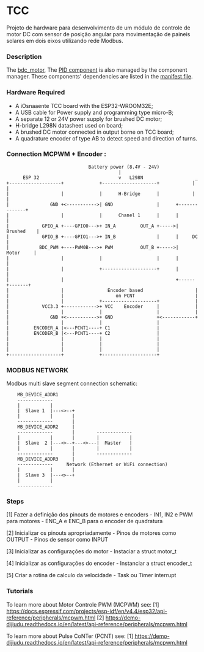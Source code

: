 # TCC
Projeto de hardware para desenvolvimento de um módulo de controle de motor DC com sensor de posição angular para movimentação de paineis solares em dois eixos utilizando rede Modbus.

### Description 

The [bdc_motor](https://components.espressif.com/component/espressif/bdc_motor), 
The [PID component](https://components.espressif.com/component/espressif/pid_ctrl) is also managed by the component manager. 
These components' dependencies are listed in the [manifest file](main/idf_component.yml).


### Hardware Required

* A iOsnaaente TCC board with the ESP32-WROOM32E;
* A USB cable for Power supply and programming type micro-B;
* A separate 12 or 24V power supply for brushed DC motor;   
* H-bridge L298N datasheet used on board;
* A brushed DC motor connected in output borne on TCC board;
* A quadrature encoder of type AB to detect speed and direction of turns.

### Connection MCPWM + Encoder :
```
                              Battery power (8.4V - 24V)       
                                         |
      ESP 32                             v   L298N                   _
+-------------------+             +--------------------+            | |
|                   |             |      H-Bridge      |            | |
|               GND +<----------->| GND                |      +--------------+
|                   |             |      Chanel 1      |      |              |
|            GPIO_A +----GPIO0--->+ IN_A         OUT_A +----->|   Brushed    |
|            GPIO_B +----GPIO1--->+ IN_B               |      |     DC       |
|           BDC_PWM +----PWM0B--->+ PWM          OUT_B +----->|    Motor     |
|                   |             |                    |      |              |
|                   |             +--------------------+      |              |
|                   |                                         +------+-------+
|                   |                Encoder based                   |
|                   |                   on PCNT                      |
|                   |             +--------------------+             |
|            VCC3.3 +------------>+ VCC    Encoder     |             |
|                   |             |                    |             |
|               GND +<----------->+ GND                +<------------+
|                   |             |                    |
|         ENCODER_A |<---PCNT1----+ C1                 |
|         ENCODER_B |<---PCNT1----+ C2                 |
|                   |             |                    |
|                   |             |                    |
|                   |             |                    |
+-------------------+             +--------------------+
```

### MODBUS NETWORK 

Modbus multi slave segment connection schematic:

```
    MB_DEVICE_ADDR1
    -------------
    |           |
    |  Slave 1  |---<>--+
    |           |       |
    -------------       |
    MB_DEVICE_ADDR2     |
    -------------       |        -------------
    |           |       |        |           |
    |  Slave  2 |---<>--+---<>---|  Master   |
    |           |       |        |           |
    -------------       |        -------------
    MB_DEVICE_ADDR3     |
    -------------     Network (Ethernet or WiFi connection)
    |           |       |
    |  Slave 3  |---<>--+
    |           |
    -------------
```


### Steps 

[1] Fazer a definição dos pinouts de motores e encoders
    - IN1, IN2 e PWM para motores
    - ENC_A e ENC_B para o encoder de quadratura 

[2] Inicializar os pinouts apropriadamente 
    - Pinos de motores como OUTPUT
    - Pinos de sensor como INPUT 

[3] Inicializar as configurações do motor
    - Instaciar a struct motor_t 

[4] Inicializar as configurações do encoder
    - Instanciar a struct encoder_t 

[5] Criar a rotina de calculo da velocidade
    - Task ou Timer interrupt 



### Tutorials 

To learn more about Motor Controle PWM (MCPWM) see: 
[1] https://docs.espressif.com/projects/esp-idf/en/v4.4/esp32/api-reference/peripherals/mcpwm.html
[2] https://demo-dijiudu.readthedocs.io/en/latest/api-reference/peripherals/mcpwm.html

To learn more about Pulse CoNTer (PCNT) see: 
[1] https://demo-dijiudu.readthedocs.io/en/latest/api-reference/peripherals/mcpwm.html



